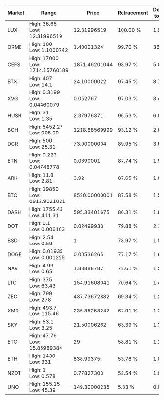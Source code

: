 | Market | Range | Price| Retracement | Doubles to 50% |
| --- | --- | --- | --- | --- |
| LUX | High: 36.66<br />Low: 12.31996519 | 12.31996519 | 100.00 % | 1.99 |
| ORME | High: 100<br />Low: 1.1000742 | 1.40001324 | 99.70 % | 36.11 |
| CEFS | High: 17000<br />Low: 1714.15760189 | 1871.46201044 | 98.97 % | 5.00 |
| BTX | High: 407<br />Low: 14.1 | 24.10000022 | 97.45 % | 8.74 |
| XVG | High: 0.3199<br />Low: 0.04460079 | 0.052767 | 97.03 % | 3.45 |
| HUSH | High: 31<br />Low: 1.35 | 2.37976371 | 96.53 % | 6.80 |
| BCH | High: 5452.27<br />Low: 905.99 | 1218.88569999 | 93.12 % | 2.61 |
| DCR | High: 500<br />Low: 25.31 | 73.00000004 | 89.95 % | 3.60 |
| ETN | High: 0.223<br />Low: 0.04748778 | 0.0690001 | 87.74 % | 1.96 |
| ARK | High: 11.8<br />Low: 2.81 | 3.92 | 87.65 % | 1.86 |
| BTC | High: 19850<br />Low: 6912.9021021 | 8520.00000001 | 87.58 % | 1.57 |
| DASH | High: 1755.43<br />Low: 411.31 | 595.33401675 | 86.31 % | 1.82 |
| DOT | High: 0.1<br />Low: 0.006103 | 0.02499933 | 79.88 % | 2.12 |
| BSD | High: 2.54<br />Low: 0.59 | 1 | 78.97 % | 1.57 |
| DOGE | High: 0.01935<br />Low: 0.001225 | 0.00536265 | 77.17 % | 1.92 |
| NAV | High: 4.99<br />Low: 0.65 | 1.83888782 | 72.61 % | 1.53 |
| LTC | High: 375<br />Low: 63.43 | 154.91608041 | 70.64 % | 1.42 |
| ZEC | High: 799<br />Low: 278 | 437.73672882 | 69.34 % | 1.23 |
| XMR | High: 493.7<br />Low: 115.46 | 236.85258247 | 67.91 % | 1.29 |
| SKY | High: 53.1<br />Low: 3.25 | 21.50006262 | 63.39 % | 1.31 |
| ETC | High: 47.76<br />Low: 15.85989384 | 29 | 58.81 % | 1.10 |
| ETH | High: 1430<br />Low: 331 | 838.99375 | 53.78 % | 1.05 |
| NZDT | High: 1<br />Low: 0.578 | 0.77827303 | 52.54 % | 1.01 |
| UNO | High: 155.15<br />Low: 45.39 | 149.30000235 | 5.33 % | 0.00 |
